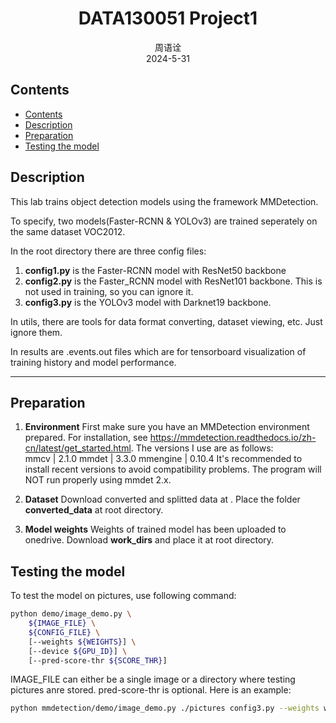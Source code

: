 <h1 align="center">DATA130051 Project1</h1>

<div align="center">周语诠</div>
<div align="center">2024-5-31</div>

## Contents
- [Contents](#contents)
- [Description](#description)
- [Preparation](#preparation)
- [Testing the model](#testing-the-model)

## Description

This lab trains object detection models using the framework MMDetection.

To specify, two models(Faster-RCNN & YOLOv3) are trained seperately on the same dataset VOC2012.

In the root directory there are three config files: 

1. **config1.py** is the Faster-RCNN model with ResNet50 backbone
2. **config2.py** is the Faster_RCNN model with ResNet101 backbone. This is not used in training, so you can ignore it.
3. **config3.py** is the YOLOv3 model with Darknet19 backbone.

In utils, there are tools for data format converting, dataset viewing, etc. Just ignore them.

In results are .events.out files which are for tensorboard visualization of training history and model performance.

***

## Preparation

1. **Environment**
    First make sure you have an MMDetection environment prepared. For installation, see https://mmdetection.readthedocs.io/zh-cn/latest/get_started.html. The versions I use are as follows: \
    mmcv | 2.1.0
    mmdet | 3.3.0
    mmengine | 0.10.4
    It's recommended to install recent versions to avoid compatibility problems. The program will NOT run properly using mmdet 2.x.

2. **Dataset**
   Download converted and splitted data at . Place the folder **converted_data** at root directory.

3. **Model weights**
   Weights of trained model has been uploaded to onedrive. Download **work_dirs** and place it at root directory.

## Testing the model

To test the model on pictures, use following command: 

```bash
python demo/image_demo.py \
    ${IMAGE_FILE} \
    ${CONFIG_FILE} \
    [--weights ${WEIGHTS}] \
    [--device ${GPU_ID}] \
    [--pred-score-thr ${SCORE_THR}]
```

IMAGE_FILE can either be a single image or a directory where testing pictures anre stored. pred-score-thr is optional. Here is an example:

```bash
python mmdetection/demo/image_demo.py ./pictures config3.py --weights work_dirs/config3/epoch_273.pth --out-dir pictures/out/yolo/val
```


